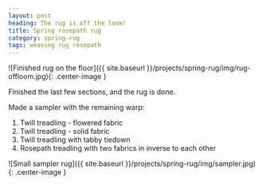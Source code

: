 ```yaml
---
layout: post
heading: The rug is off the loom!
title: Spring rosepath rug
category: spring-rug
tags: weaving rug rosepath
---
```


![Finished rug on the floor]({{ site.baseurl }}/projects/spring-rug/img/rug-offloom.jpg){: .center-image }

Finished the last few sections, and the rug is done.

Made a sampler with the remaining warp:
1. Twill treadling - flowered fabric
2. Twill treadling - solid fabric
3. Twill treadling with tabby tiedown
4. Rosepath treadling with two fabrics in inverse to each other

![Small sampler rug]({{ site.baseurl }}/projects/spring-rug/img/sampler.jpg){: .center-image }
